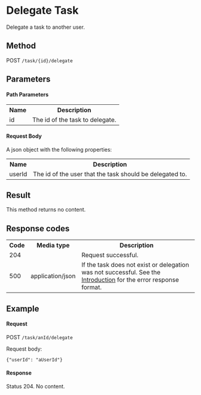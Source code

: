 Delegate Task
=============

Delegate a task to another user.


Method
------

POST `/task/{id}/delegate`


Parameters
----------

#### Path Parameters

<table class="table table-striped">
  <tr>
    <th>Name</th>
    <th>Description</th>
  </tr>
  <tr>
    <td>id</td>
    <td>The id of the task to delegate.</td>
  </tr>
</table>
  
#### Request Body

A json object with the following properties:

<table class="table table-striped">
  <tr>
    <th>Name</th>
    <th>Description</th>
  </tr>
  <tr>
    <td>userId</td>
    <td>The id of the user that the task should be delegated to.</td>
  </tr>
</table>


Result
------

This method returns no content.


Response codes
--------------

<table class="table table-striped">
  <tr>
    <th>Code</th>
    <th>Media type</th>
    <th>Description</th>
  </tr>
  <tr>
    <td>204</td>
    <td></td>
    <td>Request successful.</td>
  </tr>
  <tr>
    <td>500</td>
    <td>application/json</td>
    <td>If the task does not exist or delegation was not successful. See the <a href="/api-references/rest/#!/overview/introduction">Introduction</a> for the error response format.</td>
  </tr>
</table>
  
Example
-------
  
#### Request

POST `/task/anId/delegate`

Request body:

    {"userId": "aUserId"}
  
#### Response

Status 204. No content.